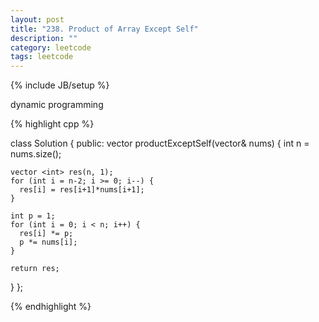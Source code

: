 ```yaml
---
layout: post
title: "238. Product of Array Except Self"
description: ""
category: leetcode
tags: leetcode
---
```

{% include JB/setup %}

dynamic programming

{% highlight cpp %}

class Solution {
public:
  vector<int> productExceptSelf(vector<int>& nums) {
    int n = nums.size();
    
    vector <int> res(n, 1);
    for (int i = n-2; i >= 0; i--) {
      res[i] = res[i+1]*nums[i+1];
    }

    int p = 1;
    for (int i = 0; i < n; i++) {
      res[i] *= p;
      p *= nums[i];
    }

    return res;
  }
};

{% endhighlight %}